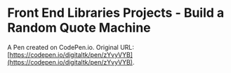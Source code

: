 # Front End Libraries Projects - Build a Random Quote Machine

A Pen created on CodePen.io. Original URL: [https://codepen.io/digitaltk/pen/zYvyVYB](https://codepen.io/digitaltk/pen/zYvyVYB).


